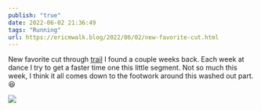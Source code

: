 ```yaml
---
publish: "true"
date: 2022-06-02 21:36:49
tags: "Running"
url: https://ericmwalk.blog/2022/06/02/new-favorite-cut.html
---
```


New favorite cut through [trail](http://www.strava.com/activities/7245538633) I found a couple weeks back. Each week at dance I try to get a faster time one this little segment. Not so much this week, I think it all comes down to the footwork around this washed out part. 😆

![](https://ericmwalk.blog/uploads/2022/dc0ddecb74.jpg)